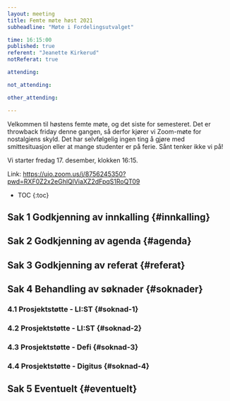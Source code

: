 ```yaml
---
layout: meeting
title: Femte møte høst 2021
subheadline: "Møte i Fordelingsutvalget"

time: 16:15:00
published: true
referent: "Jeanette Kirkerud"
notReferat: true

attending:

not_attending:

other_attending:

---
```


Velkommen til høstens femte møte, og det siste for semesteret.
Det er throwback friday denne gangen, så derfor kjører vi Zoom-møte for nostalgiens skyld. 
Det har selvfølgelig ingen ting å gjøre med smittesituasjon eller at mange studenter er på ferie. 
Sånt tenker ikke vi på!

Vi starter fredag 17. desember, klokken 16:15.

Link: https://uio.zoom.us/j/8756245350?pwd=RXF0Z2x2eGhlQlViaXZ2dFpqS1RoQT09

* TOC
{:toc}

## Sak 1 Godkjenning av innkalling {#innkalling}

## Sak 2 Godkjenning av agenda {#agenda}

## Sak 3 Godkjenning av referat {#referat}

## Sak 4 Behandling av søknader {#soknader}

### 4.1 Prosjektstøtte - LI:ST {#soknad-1}
### 4.2 Prosjektstøtte - LI:ST {#soknad-2}
### 4.3 Prosjektstøtte - Defi {#soknad-3}
### 4.4 Prosjektstøtte - Digitus {#soknad-4}

## Sak 5 Eventuelt {#eventuelt}
